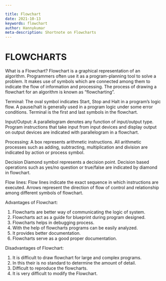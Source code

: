 ```yaml
---

title: Flowchart
date: 2021-10-13
keywords: flowchart
author: Hannykumar
meta-description: Shortnote on Flowcharts
---
```


# FLOWCHARTS


What is a Flowchart? 
Flowchart is a graphical representation of an algorithm. Programmers often use it as a program-planning tool to solve a problem. It makes use of symbols which are connected among them to indicate the flow of information and processing. 
The process of drawing a flowchart for an algorithm is known as “flowcharting”. 

 Terminal: The oval symbol indicates Start, Stop and Halt in a program’s logic flow. A pause/halt is generally used in a program logic under some error conditions. Terminal is the first and last symbols in the flowchart. 
 
 Input/Output: A parallelogram denotes any function of input/output type. Program instructions that take input from input devices and display output on output devices are indicated with parallelogram in a flowchart. 

 Processing: A box represents arithmetic instructions. All arithmetic processes such as adding, subtracting, multiplication and division are indicated by action or process symbol. 
 
 Decision Diamond symbol represents a decision point. Decision based operations such as yes/no question or true/false are indicated by diamond in flowchart. 

 Flow lines: Flow lines indicate the exact sequence in which instructions are executed. Arrows represent the direction of flow of control and relationship among different symbols of flowchart. 

Advantages of Flowchart:

1. Flowcharts are better way of communicating the logic of system.
2. Flowcharts act as a guide for blueprint during program designed.
3. Flowcharts helps in debugging process.
4. With the help of flowcharts programs can be easily analyzed.
5. It provides better documentation.
6. Flowcharts serve as a good proper documentation.


Disadvantages of Flowchart:

1. It is difficult to draw flowchart for large and complex programs.
2. In this their is no standard to determine the amount of detail.
3. Difficult to reproduce the flowcharts.
4. It is very difficult to modify the Flowchart.
